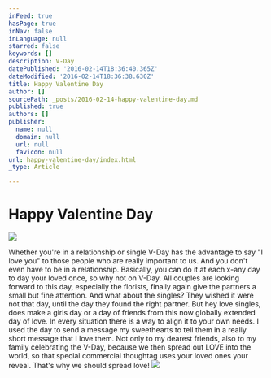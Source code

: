 ```yaml
---
inFeed: true
hasPage: true
inNav: false
inLanguage: null
starred: false
keywords: []
description: V-Day
datePublished: '2016-02-14T18:36:40.365Z'
dateModified: '2016-02-14T18:36:38.630Z'
title: Happy Valentine Day
author: []
sourcePath: _posts/2016-02-14-happy-valentine-day.md
published: true
authors: []
publisher:
  name: null
  domain: null
  url: null
  favicon: null
url: happy-valentine-day/index.html
_type: Article

---
```

# Happy Valentine Day
![](https://the-grid-user-content.s3-us-west-2.amazonaws.com/cce58221-46ec-4981-aa8b-47b5daf31a56.jpg)

Whether you're in a relationship or
single V-Day has the advantage to say "I love you" to those people who are really important to us. And you don't even have to be in a
relationship. Basically, you can do it at each x-any day to day your loved once, so
why not on V-Day. All couples are looking forward to this day, especially the
florists, finally again give the partners a small but fine attention. And what
about the singles? They wished it were not that day, until the day they found the right partner. But hey love singles, does make a girls day or a
day of friends from this now globally extended day of love. In every situation
there is a way to align it to your own needs. I used the day to
send a message my sweethearts to tell them in a really short message that I love them. Not only to my dearest friends, also to
my family celebrating the V-Day, because we then spread out LOVE into
the world, so that special commercial thoughtag uses your loved ones your
reveal. That's why we should spread love!  ![](https://the-grid-user-content.s3-us-west-2.amazonaws.com/4b4202fc-efe4-458d-bec9-612cf7d42fa1.jpg)